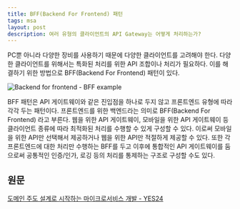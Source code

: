 ```yaml
---
title: BFF(Backend For Frontend) 패턴
tags: msa
layout: post
description: 여러 유형의 클라이언트의 API Gateway는 어떻게 처리하는가?
---
```


PC뿐 아니라 다양한 장비를 사용하기 때문에 다양한 클라이언트를 고려해야 한다. 다양한 클라이언트를 위해서는 특화된 처리를 위한 API 조합이나 처리가 필요하다. 이를 해결하기 위한 방법으로 BFF(Backend For Frontend) 패턴이 있다.

![Backend for frontend - BFF example](https://res.cloudinary.com/practicaldev/image/fetch/s--vAxUNLcm--/c_limit%2Cf_auto%2Cfl_progressive%2Cq_auto%2Cw_880/https://dev-to-uploads.s3.amazonaws.com/uploads/articles/lcxzmd5seiiwadqtvjwg.png)

BFF 패턴은 API 게이트웨이와 같은 진입점을 하나로 두지 않고 프론트엔드 유형에 따라 각각 두는 패턴이다. 프론트엔드를 위한 백엔드라는 의미로 BFF(Backend For Frontend) 라고 부른다. 웹을 위한 API 게이트웨이, 모바일을 위한 API 게이트웨이 등 클라이언트 종류에 따라 최적화된 처리를 수행할 수 있게 구성할 수 있다. 이로써 모바일을 위한 API만 선택해서 제공하거나 웹을 위한 API만 적절하게 제공할 수 있다. 또한 각 프론트엔드에 대한 처리만 수행하는 BFF를 두고 이후에 통합적인 API 게이트웨이를 둠으로써 공통적인 인증/인가, 로깅 등의 처리를 통제하는 구조로 구성할 수도 있다.

## 원문

[도메인 주도 설계로 시작하는 마이크로서비스 개발 - YES24](http://www.yes24.com/Product/Goods/98880996)